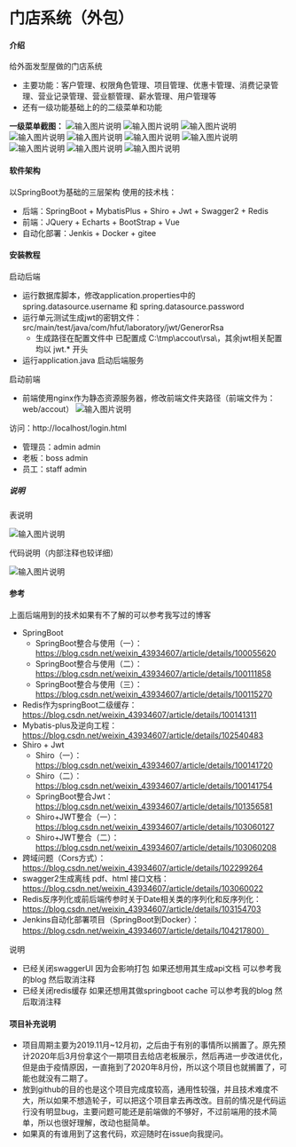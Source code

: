# 门店系统（外包）

#### 介绍
给外面发型屋做的门店系统
* 主要功能：客户管理、权限角色管理、项目管理、优惠卡管理、消费记录管理、营业记录管理、营业额管理、薪水管理、用户管理等
* 还有一级功能基础上的的二级菜单和功能

**一级菜单截图：**
![输入图片说明](https://github.com/yzx66-net/accout_mange/blob/master/img/1.png "屏幕截图.png")
![输入图片说明](https://github.com/yzx66-net/accout_mange/blob/master/img/2.png "屏幕截图.png")
![输入图片说明](https://github.com/yzx66-net/accout_mange/blob/master/img/3.png "屏幕截图.png")
![输入图片说明](https://github.com/yzx66-net/accout_mange/blob/master/img/4.png "屏幕截图.png")
![输入图片说明](https://github.com/yzx66-net/accout_mange/blob/master/img/5.png "屏幕截图.png")
![输入图片说明](https://github.com/yzx66-net/accout_mange/blob/master/img/6.png "屏幕截图.png")
![输入图片说明](https://github.com/yzx66-net/accout_mange/blob/master/img/7.png "屏幕截图.png")
![输入图片说明](https://github.com/yzx66-net/accout_mange/blob/master/img/8.png "屏幕截图.png")
![输入图片说明](https://github.com/yzx66-net/accout_mange/blob/master/img/9.png "屏幕截图.png")
![输入图片说明](https://github.com/yzx66-net/accout_mange/blob/master/img/10.png "屏幕截图.png")



#### 软件架构
以SpringBoot为基础的三层架构
使用的技术栈：
* 后端：SpringBoot + MybatisPlus + Shiro + Jwt + Swagger2 + Redis
* 前端：JQuery + Echarts + BootStrap + Vue 
* 自动化部署：Jenkis + Docker + gitee 

#### 安装教程
启动后端
* 运行数据库脚本，修改application.properties中的 spring.datasource.username 和 spring.datasource.password
* 运行单元测试生成jwt的密钥文件：src/main/test/java/com/hfut/laboratory/jwt/GenerorRsa
    * 生成路径在配置文件中 已配置成 C:\\tmp\\accout\\rsa\\，其余jwt相关配置均以 jwt.* 开头
* 运行application.java 启动后端服务

启动前端
* 前端使用nginx作为静态资源服务器，修改前端文件夹路径（前端文件为：web/accout）
![输入图片说明](https://images.gitee.com/uploads/images/2020/0730/120229_8a08cec0_5494607.png "屏幕截图.png")


访问：http://localhost/login.html
* 管理员：admin admin
* 老板：boss admin
* 员工：staff admin

##### 说明
表说明

![输入图片说明](https://github.com/yzx66-net/accout_mange/blob/master/img/table.png "屏幕截图.png")

代码说明（内部注释也较详细）

![输入图片说明](https://github.com/yzx66-net/accout_mange/blob/master/img/code.png "屏幕截图.png")


#### 参考
上面后端用到的技术如果有不了解的可以参考我写过的博客
* SpringBoot
  * SpringBoot整合与使用（一）：https://blog.csdn.net/weixin_43934607/article/details/100055620
  * SpringBoot整合与使用（二）：https://blog.csdn.net/weixin_43934607/article/details/100111858
  * SpringBoot整合与使用（三）：https://blog.csdn.net/weixin_43934607/article/details/100115270
* Redis作为springBoot二级缓存：https://blog.csdn.net/weixin_43934607/article/details/100141311
* Mybatis-plus及逆向工程：https://blog.csdn.net/weixin_43934607/article/details/102540483
* Shiro + Jwt
  * Shiro（一）：https://blog.csdn.net/weixin_43934607/article/details/100141720
  * Shiro（二）：https://blog.csdn.net/weixin_43934607/article/details/100141754
  * SpringBoot整合Jwt：https://blog.csdn.net/weixin_43934607/article/details/101356581
  * Shiro+JWT整合（一）：https://blog.csdn.net/weixin_43934607/article/details/103060127
  * Shiro+JWT整合（二）：https://blog.csdn.net/weixin_43934607/article/details/103060208
* 跨域问题（Cors方式）：https://blog.csdn.net/weixin_43934607/article/details/102299264
* swagger2生成离线 pdf、html 接口文档：https://blog.csdn.net/weixin_43934607/article/details/103060022
* Redis反序列化或前后端传参时关于Date相关类的序列化和反序列化：https://blog.csdn.net/weixin_43934607/article/details/103154703
* Jenkins自动化部署项目（SpringBoot到Docker）：https://blog.csdn.net/weixin_43934607/article/details/104217800）

说明
* 已经关闭swaggerUI 因为会影响打包 如果还想用其生成api文档 可以参考我的blog 然后取消注释
* 已经关闭redis缓存 如果还想用其做springboot cache 可以参考我的blog 然后取消注释

#### 项目补充说明
* 项目周期主要为2019.11月~12月初，之后由于有别的事情所以搁置了。原先预计2020年后3月份拿这个一期项目去给店老板展示，然后再进一步改进优化，但是由于疫情原因，一直拖到了2020年8月份，所以这个项目也就搁置了，可能也就没有二期了。
* 放到github的目的也是这个项目完成度较高，通用性较强，并且技术难度不大，所以如果不想造轮子，可以把这个项目拿去再改改。目前的情况是代码运行没有明显bug，主要问题可能还是前端做的不够好，不过前端用的技术简单，所以也很好理解，改动也挺简单。
* 如果真的有谁用到了这套代码，欢迎随时在issue向我提问。
